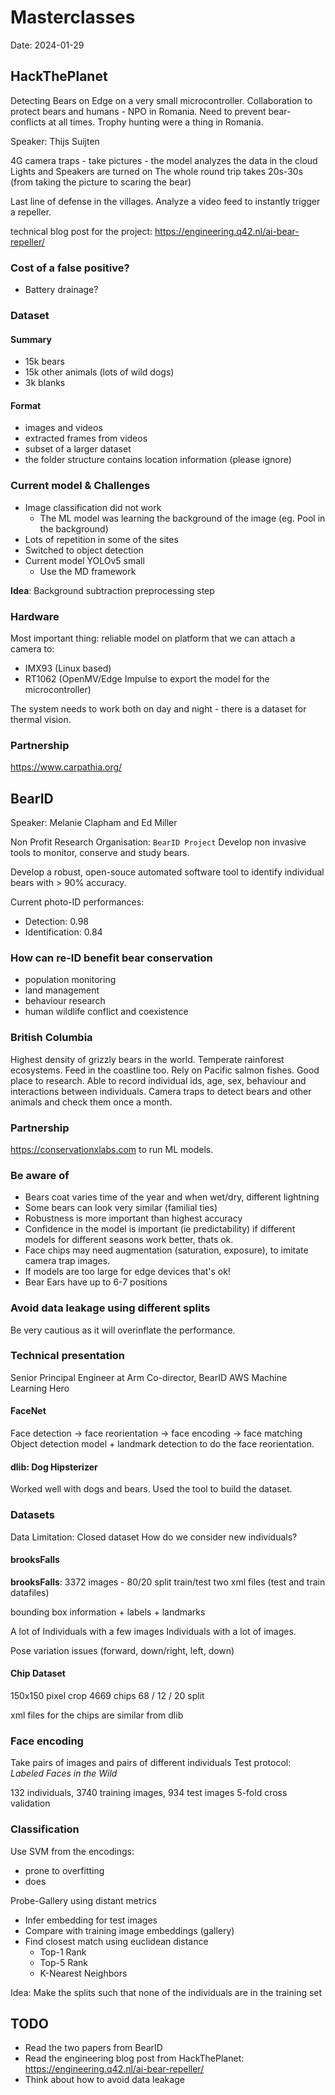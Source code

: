 # Masterclasses

Date: 2024-01-29

## HackThePlanet

Detecting Bears on Edge on a very small microcontroller.
Collaboration to protect bears and humans - NPO in Romania.
Need to prevent bear-conflicts at all times.
Trophy hunting were a thing in Romania.

Speaker: Thijs Suijten

4G camera traps - take pictures - the model analyzes the data in the cloud
Lights and Speakers are turned on
The whole round trip takes 20s-30s (from taking the picture to scaring the bear)

Last line of defense in the villages. Analyze a video feed to instantly
trigger a repeller.

technical blog post for the project: https://engineering.q42.nl/ai-bear-repeller/

### Cost of a false positive?

- Battery drainage?

### Dataset

#### Summary

- 15k bears
- 15k other animals (lots of wild dogs)
- 3k blanks

#### Format

- images and videos
- extracted frames from videos
- subset of a larger dataset
- the folder structure contains location information (please ignore)

### Current model & Challenges

- Image classification did not work
  - The ML model was learning the background of the image (eg. Pool in the background)
- Lots of repetition in some of the sites
- Switched to object detection
- Current model YOLOv5 small
  - Use the MD framework

__Idea__: Background subtraction preprocessing step

### Hardware

Most important thing: reliable model on platform that we can attach a camera to:

- IMX93 (Linux based)
- RT1062 (OpenMV/Edge Impulse to export the model for the microcontroller)

The system needs to work both on day and night - there is a dataset for thermal vision.

### Partnership

https://www.carpathia.org/

## BearID

Speaker: Melanie Clapham and Ed Miller

Non Profit Research Organisation: `BearID Project`
Develop non invasive tools to monitor, conserve and study bears.

Develop a robust, open-souce automated software tool to identify
individual bears with > 90% accuracy.

Current photo-ID performances:

- Detection: 0.98
- Identification: 0.84

### How can re-ID benefit bear conservation

- population monitoring
- land management
- behaviour research
- human wildlife conflict and coexistence

### British Columbia

Highest density of grizzly bears in the world.
Temperate rainforest ecosystems.
Feed in the coastline too.
Rely on Pacific salmon fishes.
Good place to research.
Able to record individual ids, age, sex, behaviour and interactions between individuals.
Camera traps to detect bears and other animals and check them once a month.

### Partnership

https://conservationxlabs.com to run ML models.

### Be aware of

- Bears coat varies time of the year and when wet/dry, different lightning
- Some bears can look very similar (familial ties)
- Robustness is more important than highest accuracy
- Confidence in the model is important (ie predictability)
if different models for different seasons work better, thats ok.
- Face chips may need augmentation (saturation, exposure), to imitate camera trap images.
- If models are too large for edge devices that's ok!
- Bear Ears have up to 6-7 positions

### Avoid data leakage using different splits

Be very cautious as it will overinflate the performance.

### Technical presentation

Senior Principal Engineer at Arm
Co-director, BearID
AWS Machine Learning Hero

#### FaceNet

Face detection -> face reorientation -> face encoding -> face matching
Object detection model + landmark detection to do the face reorientation.

#### dlib: Dog Hipsterizer

Worked well with dogs and bears.
Used the tool to build the dataset.

### Datasets

Data Limitation: Closed dataset
How do we consider new individuals?

#### brooksFalls

__brooksFalls__: 3372 images - 80/20 split train/test
two xml files (test and train datafiles)

bounding box information + labels + landmarks

A lot of Individuals with a few images
Individuals with a lot of images.

Pose variation issues (forward, down/right, left, down)

#### Chip Dataset

150x150 pixel crop
4669 chips
68 / 12 / 20 split

xml files for the chips are similar from dlib

### Face encoding

Take pairs of images and pairs of different individuals
Test protocol: _Labeled Faces in the Wild_

132 individuals, 3740 training images, 934 test images
5-fold cross validation

### Classification

Use SVM from the encodings:
- prone to overfitting
- does

Probe-Gallery using distant metrics
- Infer embedding for test images
- Compare with training image embeddings (gallery)
- Find closest match using euclidean distance
  - Top-1 Rank
  - Top-5 Rank
  - K-Nearest Neighbors

Idea: Make the splits such that none of the individuals are in the training set

## TODO

- Read the two papers from BearID
- Read the engineering blog post from HackThePlanet: https://engineering.q42.nl/ai-bear-repeller/
- Think about how to avoid data leakage
